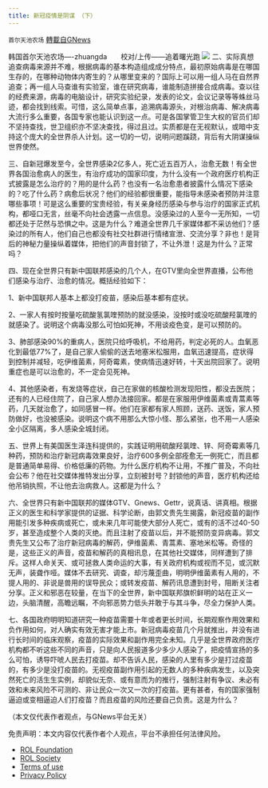 ```yaml
---
title: 新冠疫情是阴谋 （下）
---
```

`首尔天池农场` [轉載自GNews](https://gnews.org/zh-hans/1622515/)

韩国首尔天池农场—-zhuangda       校对/上传——追着曙光跑
![](https://assets.gnews.org/wp-content/uploads/2021/10/下-scaled.jpg)
二、实际真想追查病毒来源并不难，根据病毒的基本构造组成成分特点，最初原始病毒是在哪国生存的，在哪种动物体内寄生的？从哪里变来的？国际上可以用一组人马在自然界追查；再一组人马查谁有实验室，谁在研究病毒，谁能制造拼接合成病毒。查以往的经费来源，病毒的电脑设计，研究实验纪录，发表的论文，会议记录等等蛛丝马迹，都会找到线索。可惜，这么简单点事，追溯病毒源头，对根治病毒、解决病毒大流行多么重要，各国专家也能认识到这一点。可是各国掌管卫生大权的官员们却不坚持查找，世卫组织亦不坚决查找，得过且过。实质都是在无视默认，或暗中支持这个庞大的全世界杀人计划。这一切的一切，说明问题蹊跷，背后有大阴谋操纵世界使然。

三、自新冠爆发至今，全世界感染2亿多人，死亡近五百万人，治愈无数！有全世界各国治愈病人的医生，有治疗成功的国家印度，为什么没有一个政府医疗机构正式披露是怎么治疗的？用的是什么药？也没有一名治愈患者披露什么情况下感染的？吃了什么药？病愈后状况？他们的经验都很重要，能指导未感染者预防并注意哪些事项！可是这么重要的宝贵经验，有关亲身经历感染与参与治疗的国家正式机构，都哑口无言，丝毫不向社会透露一点信息。没感染过的人至今一无所知，一切都还处于茫然与恐惧之中。这是为什么？难道全世界几千家媒体都不采访他们？感染过的所有人，他们自己也都没有社交社群进行情绪宣泄、交流分享？非也！是背后的神秘力量操纵着媒体，把他们的声音封锁了，不让外泄！这是为什么？正常吗？

四、现在全世界只有新中国联邦感染的几个人，在GTV里向全世界直播，公布他们感染与治疗、治愈的情况。概括经验如下：

1、新中国联邦人基本上都没打疫苗，感染后基本都有症状。

2、一家人有按时按量吃硫酸氢氯喹预防的就没感染，没按时或没吃硫酸羟氯喹的就感染了。说明这个病毒没那么可怕如死神，不用谈疫色变，是可以预防的。

3、肺部感染90%的重病人，医院只给呼吸机，不给用药，判定必死的人。血氧恶化到最低77%了，是自己家人偷偷的送去地塞米松服用，血氧迅速提高，症状得到控制并减轻，吃伊维菌素，阿奇霉素，使病情迅速好转，十天出院回家了。说明重症也是可以治愈的，不一定会见死神。

4、其他感染者，有发烧等症状，自己在家做的核酸检测发现阳性，都没去医院；还有的人已经住院了，自己家人想办法接回家。都是在家服用伊维菌素或青蒿素等药，几天就治愈了，如同感冒一样。他们在家都有家人照顾，送药、送饭，家人预防做好，也没被感染。说明这个病不用那么大惊小怪、那么紧张，也不用一人感染全小区隔离，多人感染全城封闭。

五、世界上有美国医生泽连科提供的，实践证明用硫酸羟氯喹、锌、阿奇霉素等几种药，预防和治疗新冠病毒效果良好，治疗600多例全部痊愈无一例死亡，而且都是普通简单易得、价格低廉的药物。为什么医疗机构不让用，不推广普及，不向社会公布？他在社交媒体推特发出分享，立刻被封号？封锁他的声音，医疗机构还给他吊销执照，不让他去治病救人。这都是为什么？

六、全世界只有新中国联邦的媒体GTV、Gnews、Gettr，说真话、讲真相。根据正义的医生和科学家提供的证据、科学论断，由郭文贵先生揭露，新冠疫苗的副作用能引发多种疾病或死亡，或未来几年可能使大部分人死亡，或有的活不过40-50岁，甚至造成整个人类的灭绝。而且注射了疫苗以后，并不能预防变异病毒。郭文贵先生又公布了治疗新冠病毒的解药，伊维菌素、青蒿素、塞地米松等。奇怪的是，这些正义的声音，疫苗和解药的真相讯息，在其他社交媒体，同样遭到了排斥。这样人命关天、或可拯救人类命运的大事，有关政府机构或视而不见，或沉默无声，装聋作哑。媒体不去研究、调查，却污蔑歪曲，明明伊维菌素有人用的，不提人用的、非说是兽用的误导民众；或转发疫苗、解药讯息遭到封号，阻断关注者分享。正义和邪恶在较量，在当下的全世界，新中国联邦旗帜鲜明的站在正义一边，头脑清醒，高瞻远瞩，不向邪恶势力低头并敢于与其斗争，尽全力保护人类。

七、各国政府明明知道研究一种疫苗需要十年或者更长时间，长期观察作用效果和负作用如何，对人确实有效无害才能上市。新冠病毒疫苗几个月就推出，并没有进行长时间的临床观察，疫苗的实际效果和副作用完全未知。几乎是全世界政府医疗机构都不听这些不同的声音，只是向人民报道多少多少人感染了，把疫情宣扬的多么可怕，诱导吓唬人民去打疫苗。却不告诉人民，感染的人里有多少是打过疫苗的，有多少是没打疫苗的。无视疫苗副作用引起的无数人的多种疾病发生，以及突然死亡的活生生实例，却貌似无奈、或有意而为的推行，强制注射有争议、未必有效和未来风险不可测的、非让民众一次又一次的打疫苗。更有甚者，有的国家强制逼迫或变相逼迫人们打疫苗？而且疫苗的风险还要自己负责。这是为什么？

（本文仅代表作者观点，与GNews平台无关）

 

免责声明：本文内容仅代表作者个人观点，平台不承担任何法律风险。

- [ROL Foundation](https://rolfoundation.org/)
- [ROL Society](https://rolsociety.org/)
- [Terms of use](https://gnews.org/terms-of-use-3/)
- [Privacy Policy](https://gnews.org/privacy-policy/)
